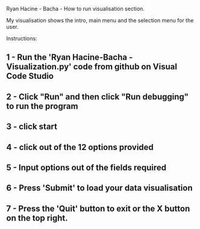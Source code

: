 Ryan Hacine - Bacha - How to run visualisation section.

My visualisation shows the intro, main menu and the selection menu for the user. 

Instructions:

1 - Run the 'Ryan Hacine-Bacha - Visualization.py' code from github on Visual Code Studio
--------------------------------------------------------------------------------------
2 - Click "Run" and then click "Run debugging" to run the program
--------------------------------------------------------------------------------------
3 - click start
--------------------------------------------------------------------------------------
4 - click out of the 12 options provided
--------------------------------------------------------------------------------------
5 - Input options out of the fields required
--------------------------------------------------------------------------------------
6 - Press 'Submit' to load your data visualisation
--------------------------------------------------------------------------------------
7 - Press the 'Quit' button to exit or the X button on the top right.
--------------------------------------------------------------------------------------
